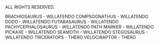 ALL RIGHTS RESERVED.

BRACHIOSAURUS - WILLATENDO
COMPSOGNATHUS - WILLATENDO
DODO - WILLATENDO
FUTABASAURUS - WILLATENDO
PACHYCEPHALOSAURUS - WILLATENDO
PATH MARKER - WILLATENDO
PICKAXE - WILLATENDO
SEAMOTH - WILLATENDO
STEGOSAURUS - WILLATENDO
TRICERATOPS - THERO
VELOCIRAPTOR - THERO